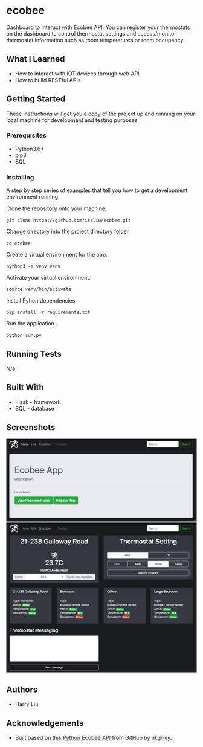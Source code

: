 # ecobee
Dashboard to interact with Ecobee API. You can register your thermostats on the dashboard to control thermostat settings and access/monitor thermostat information such as room temperatures or room occupancy.

## What I Learned
* How to interact with IOT devices through web API
* How to build RESTful APIs.

## Getting Started
These instructions will get you a copy of the project up and running on your local machine for development and testing purposes. 

### Prerequisites
* Python3.6+
* pip3
* SQL

### Installing
A step by step series of examples that tell you how to get a development environment running.

Clone the repository onto your machine.
```
git clone https://github.com/itzliu/ecobee.git
```
Change directory into the project directory folder.
```
cd ecobee
```
Create a virtual environment for the app.
```
python3 -m venv venv
```
Activate your virtual environment.
```
source venv/bin/activate
```
Install Pyhon dependencies.
```
pip install -r requirements.txt
```

Run the application.
```
python run.py
```
## Running Tests
N/a

## Built With
* Flask - framework
* SQL - database

## Screenshots
![Screenshot](ecobee/static/home-page.png)
![Screenshot](ecobee/static/thermostat-page.png)

## Authors
* Harry Liu

## Acknowledgements
* Built based on [this Python Ecobee API](https://github.com/nkgilley/python-ecobee-api) from GitHub by [nkgilley](https://github.com/nkgilley).
